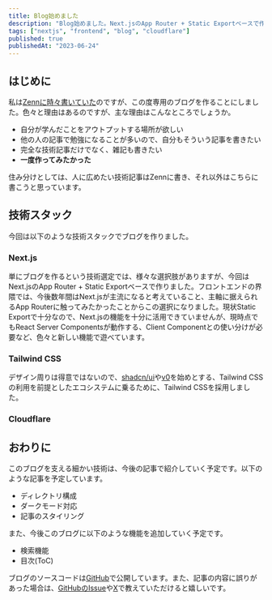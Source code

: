 ```yaml
---
title: Blog始めました
description: "Blog始めました。Next.jsのApp Router + Static Exportベースで作られており、Cloudflare Pagesでデプロイされています。ブログを始めたモチベーションや使用した技術スタックについて書いています。"
tags: ["nextjs", "frontend", "blog", "cloudflare"]
published: true
publishedAt: "2023-06-24"
---
```


## はじめに

私は[Zennに時々書いていた](https://zenn.dev/daku10)のですが、この度専用のブログを作ることにしました。色々と理由はあるのですが、主な理由はこんなところでしょうか。

- 自分が学んだことをアウトプットする場所が欲しい
- 他の人の記事で勉強になることが多いので、自分もそういう記事を書きたい
- 完全な技術記事だけでなく、雑記も書きたい
- **一度作ってみたかった**

住み分けとしては、人に広めたい技術記事はZennに書き、それ以外はこちらに書こうと思っています。

## 技術スタック

今回は以下のような技術スタックでブログを作りました。

### Next.js

単にブログを作るという技術選定では、様々な選択肢がありますが、今回はNext.jsのApp Router + Static Exportベースで作りました。フロントエンドの界隈では、今後数年間はNext.jsが主流になると考えていること、主軸に据えられるApp Routerに触ってみたかったことからこの選択になりました。現状Static Exportで十分なので、Next.jsの機能を十分に活用できていませんが、現時点でもReact Server Componentsが動作する、Client Componentとの使い分けが必要など、色々と新しい機能で遊べています。

### Tailwind CSS

デザイン周りは得意ではないので、[shadcn/ui](https://ui.shadcn.com/)や[v0](https://v0.dev/)を始めとする、Tailwind CSSの利用を前提としたエコシステムに乗るために、Tailwind CSSを採用しました。

### Cloudflare



## おわりに

このブログを支える細かい技術は、今後の記事で紹介していく予定です。以下のような記事を予定しています。

- ディレクトリ構成
- ダークモード対応
- 記事のスタイリング

また、今後このブログに以下のような機能を追加していく予定です。

- 検索機能
- 目次(ToC)

ブログのソースコードは[GitHub](https://github.com/daku10/blog.daku10.dev)で公開しています。また、記事の内容に誤りがあった場合は、[GitHubのIssue](https://github.com/daku10/blog.daku10.dev/issues)や[X](https://twitter.com/daku10_dev)で教えていただけると嬉しいです。

